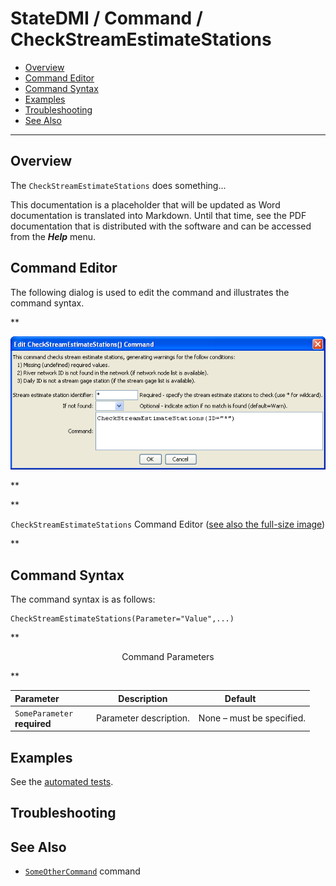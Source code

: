 # StateDMI / Command / CheckStreamEstimateStations #

* [Overview](#overview)
* [Command Editor](#command-editor)
* [Command Syntax](#command-syntax)
* [Examples](#examples)
* [Troubleshooting](#troubleshooting)
* [See Also](#see-also)

-------------------------

## Overview ##

The `CheckStreamEstimateStations` does something...

This documentation is a placeholder that will be updated as Word documentation is translated into Markdown.
Until that time, see the PDF documentation that is distributed with the software and can be accessed
from the ***Help*** menu.

## Command Editor ##

The following dialog is used to edit the command and illustrates the command syntax.

**<p style="text-align: center;">
![CheckStreamEstimateStations](CheckStreamEstimateStations.png)
</p>**

**<p style="text-align: center;">
`CheckStreamEstimateStations` Command Editor (<a href="../CheckStreamEstimateStations.png">see also the full-size image</a>)
</p>**

## Command Syntax ##

The command syntax is as follows:

```text
CheckStreamEstimateStations(Parameter="Value",...)
```
**<p style="text-align: center;">
Command Parameters
</p>**

| **Parameter**&nbsp;&nbsp;&nbsp;&nbsp;&nbsp;&nbsp;&nbsp;&nbsp;&nbsp;&nbsp;&nbsp;&nbsp; | **Description** | **Default**&nbsp;&nbsp;&nbsp;&nbsp;&nbsp;&nbsp;&nbsp;&nbsp;&nbsp;&nbsp; |
| --------------|-----------------|----------------- |
|`SomeParameter`<br>**required**|Parameter description.|None – must be specified.|

## Examples ##

See the [automated tests](https://github.com/OpenCDSS/cdss-app-statedmi-test/tree/master/test/regression/commands/CheckStreamEstimateStations).

## Troubleshooting ##

## See Also ##

* [`SomeOtherCommand`](../SomeOtherCommand/SomeOtherCommand) command

